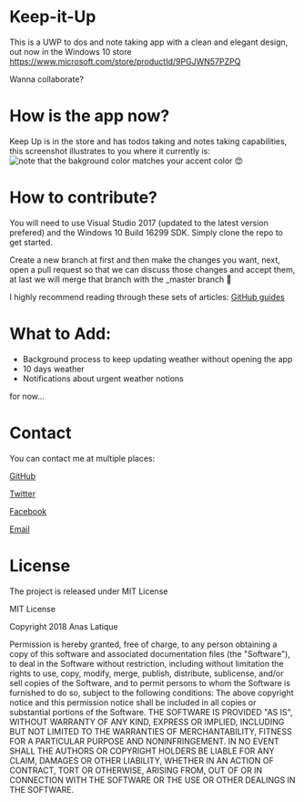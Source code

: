 # Keep-it-Up
This is a UWP to dos and note taking app with a clean and elegant design, out now in the Windows 10 store https://www.microsoft.com/store/productId/9PGJWN57PZPQ

Wanna collaborate?

# How is the app now?
Keep Up is in the store and has todos taking and notes taking capabilities, this screenshot illustrates to you where it currently is:
![note that the bakground color matches your accent color 😍](https://imgur.com/a/9nJvZze)

# How to contribute?
You will need to use Visual Studio 2017 (updated to the latest version prefered) and the Windows 10 Build 16299 SDK. Simply clone the repo to get started.
<p>Create a new branch at first and then make the changes you want, next, open a pull request so that we can discuss those changes and accept them, at last we will merge that branch with the _master branch 🙏</p>
<p>I highly recommend reading through these sets of articles: <a href="https://guides.github.com">GitHub guides</a></p>


# What to Add:
<ul>
<li>Background process to keep updating weather without opening the app</li>
<li>10 days weather</li>
<li>Notifications about urgent weather notions</li>
</ul>
for now...

# Contact
<p>You can contact me at multiple places:</p>
<p><a href="https://github.com/iamanas20/">GitHub</a></p>
<p><a href="https://twitter.com/iamanas20/">Twitter</a></p>
<p><a href="https://www.facebook.com/profile.php?id=100006315791645">Facebook</a></p>
<p><a href="mailto:anaslatique@gmail.com?Subject=About%20GitHub" target="_top">Email</a></p>

# License
<p>The project is released under MIT License</p>
<p>MIT License</p>
<p>Copyright 2018 Anas Latique</p>
<p>Permission is hereby granted, free of charge, to any person obtaining a copy of this software and associated documentation files (the "Software"), to deal in the Software without restriction, including without limitation the rights to use, copy, modify, merge, publish, distribute, sublicense, and/or sell copies of the Software, and to permit persons to whom the Software is furnished to do so, subject to the following conditions:
The above copyright notice and this permission notice shall be included in all copies or substantial portions of the Software.
THE SOFTWARE IS PROVIDED "AS IS", WITHOUT WARRANTY OF ANY KIND, EXPRESS OR IMPLIED, INCLUDING BUT NOT LIMITED TO THE WARRANTIES OF MERCHANTABILITY, FITNESS FOR A PARTICULAR PURPOSE AND NONINFRINGEMENT. IN NO EVENT SHALL THE AUTHORS OR COPYRIGHT HOLDERS BE LIABLE FOR ANY CLAIM, DAMAGES OR OTHER LIABILITY, WHETHER IN AN ACTION OF CONTRACT, TORT OR OTHERWISE, ARISING FROM, OUT OF OR IN CONNECTION WITH THE SOFTWARE OR THE USE OR OTHER DEALINGS IN THE SOFTWARE.</p>

